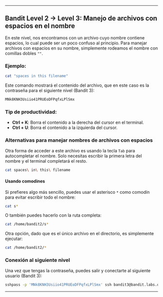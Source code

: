 
---

## Bandit Level 2 → Level 3: Manejo de archivos con espacios en el nombre

En este nivel, nos encontramos con un archivo cuyo nombre contiene espacios, lo cual puede ser un poco confuso al principio. Para manejar archivos con espacios en su nombre, simplemente rodeamos el nombre con comillas dobles `""`.

### Ejemplo:

```bash
cat "spaces in this filename"
```

Este comando mostrará el contenido del archivo, que en este caso es la contraseña para el siguiente nivel (Bandit 3):

```bash
MNk8KNH3Usiio41PRUEoDFPqfxLPlSmx
```

### Tip de productividad:

- **Ctrl + K**: Borra el contenido a la derecha del cursor en el terminal.
- **Ctrl + U**: Borra el contenido a la izquierda del cursor.

### Alternativas para manejar nombres de archivos con espacios

Otra forma de acceder a este archivo es usando la tecla `Tab` para autocompletar el nombre. Solo necesitas escribir la primera letra del nombre y el terminal completará el resto.

```bash
cat spaces\ in\ this\ filename
```

#### Usando comodines

Si prefieres algo más sencillo, puedes usar el asterisco `*` como comodín para evitar escribir todo el nombre:

```bash
cat s*
```

O también puedes hacerlo con la ruta completa:

```bash
cat /home/bandit2/s*
```

Otra opción, dado que es el único archivo en el directorio, es simplemente ejecutar:

```bash
cat /home/bandit2/*
```

### Conexión al siguiente nivel

Una vez que tengas la contraseña, puedes salir y conectarte al siguiente usuario (Bandit 3):

```bash
sshpass -p 'MNk8KNH3Usiio41PRUEoDFPqfxLPlSmx' ssh bandit3@bandit.labs.overthewire.org -p 2220
```

---

